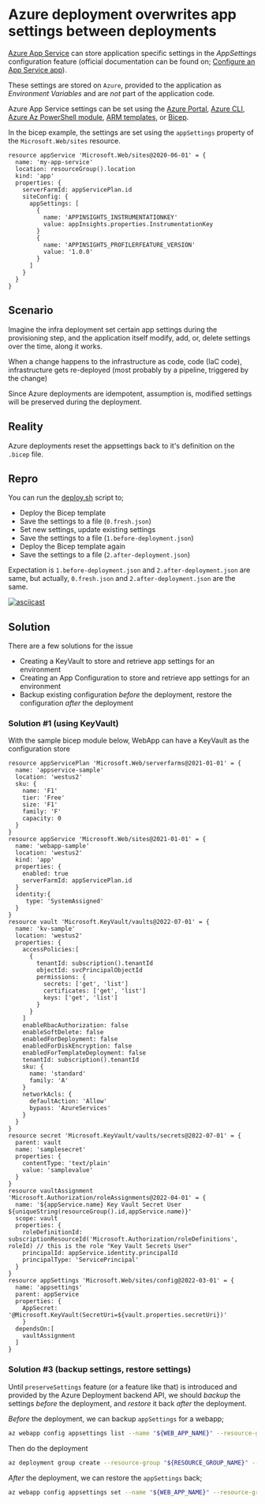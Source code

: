 # Azure deployment overwrites app settings between deployments

[Azure App Service](https://learn.microsoft.com/en-us/azure/app-service/overview) can store application specific settings in the _AppSettings_ configuration feature (official documentation can be found on; [Configure an App Service app](https://learn.microsoft.com/en-us/azure/app-service/configure-common?tabs=cli)).

These settings are stored on `Azure`, provided to the application as _Environment Variables_ and are _not_ part of the application code.

Azure App Service settings can be set using the [Azure Portal](https://portal.azure.com), [Azure CLI](https://learn.microsoft.com/en-us/cli/azure/), [Azure Az PowerShell module](https://learn.microsoft.com/en-us/powershell/azure/install-az-ps), [ARM templates](https://learn.microsoft.com/en-us/azure/azure-resource-manager/templates/overview), or [Bicep](https://learn.microsoft.com/en-us/azure/azure-resource-manager/bicep/).

In the bicep example, the settings are set using the `appSettings` property of the `Microsoft.Web/sites` resource.

```bicep
resource appService 'Microsoft.Web/sites@2020-06-01' = {
  name: 'my-app-service'
  location: resourceGroup().location
  kind: 'app'
  properties: {
    serverFarmId: appServicePlan.id
    siteConfig: {
      appSettings: [
        {
          name: 'APPINSIGHTS_INSTRUMENTATIONKEY'
          value: appInsights.properties.InstrumentationKey
        }
        {
          name: 'APPINSIGHTS_PROFILERFEATURE_VERSION'
          value: '1.0.0'
        }
      ]
    }
  }
}
```

## Scenario

Imagine the infra deployment set certain app settings during the provisioning step, and the application itself modify, add, or, delete settings over the time, along it works.

When a change happens to the infrastructure as code, code (IaC code), infrastructure gets re-deployed (most probably by a pipeline, triggered by the change)

Since Azure deployments are idempotent, assumption is, modified settings will be preserved during the deployment.

## Reality

Azure deployments reset the appsettings back to it's definition on the `.bicep` file.

## Repro

You can run the [deploy.sh](./deploy.sh) script to;

- Deploy the Bicep template
- Save the settings to a file (`0.fresh.json`)
- Set new settings, update existing settings
- Save the settings to a file (`1.before-deployment.json`)
- Deploy the Bicep template again
- Save the settings to a file (`2.after-deployment.json`)

Expectation is `1.before-deployment.json` and `2.after-deployment.json` are same, but actually, `0.fresh.json` and `2.after-deployment.json` are the same.

[![asciicast](https://asciinema.org/a/549280.png)](https://asciinema.org/a/549280)

## Solution

There are a few solutions for the issue

- Creating a KeyVault to store and retrieve app settings for an environment
- Creating an App Configuration to store and retrieve app settings for an environment
- Backup existing configuration _before_ the deployment, restore the configuration _after_ the deployment

### Solution #1 (using KeyVault)

With the sample bicep module below, WebApp can have a KeyVault as the configuration store

```bicep
resource appServicePlan 'Microsoft.Web/serverfarms@2021-01-01' = {
  name: 'appservice-sample'
  location: 'westus2'
  sku: {
    name: 'F1'
    tier: 'Free'
    size: 'F1'
    family: 'F'
    capacity: 0
  }
}
resource appService 'Microsoft.Web/sites@2021-01-01' = {
  name: 'webapp-sample'
  location: 'westus2'
  kind: 'app'
  properties: {
    enabled: true
    serverFarmId: appServicePlan.id
  }
  identity:{
     type: 'SystemAssigned'
  }
}
resource vault 'Microsoft.KeyVault/vaults@2022-07-01' = {
  name: 'kv-sample'
  location: 'westus2'
  properties: {
    accessPolicies:[
      {
        tenantId: subscription().tenantId
        objectId: svcPrincipalObjectId
        permissions: {
          secrets: ['get', 'list']
          certificates: ['get', 'list']
          keys: ['get', 'list']
        }
      }
    ]
    enableRbacAuthorization: false
    enableSoftDelete: false
    enabledForDeployment: false
    enabledForDiskEncryption: false
    enabledForTemplateDeployment: false
    tenantId: subscription().tenantId
    sku: {
      name: 'standard'
      family: 'A'
    }
    networkAcls: {
      defaultAction: 'Allow'
      bypass: 'AzureServices'
    }
  }
}
resource secret 'Microsoft.KeyVault/vaults/secrets@2022-07-01' = {
  parent: vault
  name: 'samplesecret'
  properties: {
    contentType: 'text/plain'
    value: 'samplevalue'
  }
}
resource vaultAssignment 'Microsoft.Authorization/roleAssignments@2022-04-01' = {
  name: '${appService.name} Key Vault Secret User ${uniqueString(resourceGroup().id,appService.name)}'
  scope: vault
  properties: {
    roleDefinitionId: subscriptionResourceId('Microsoft.Authorization/roleDefinitions', roleId) // this is the role "Key Vault Secrets User"
    principalId: appService.identity.principalId
    principalType: 'ServicePrincipal'
  }
}
resource appSettings 'Microsoft.Web/sites/config@2022-03-01' = {
  name: 'appsettings'
  parent: appService
  properties: {
    AppSecret: '@Microsoft.KeyVault(SecretUri=${vault.properties.secretUri})'
    }
  dependsOn:[
    vaultAssignment
  ]
}
```
### Solution #3 (backup settings, restore settings)

Until `preserveSettings` feature (or a feature like that) is introduced and provided by the Azure Deployment backend API, we should _backup_ the settings _before_ the deployment, and _restore_ it back _after_ the deployment.

_Before_ the deployment, we can backup `appSettings` for a webapp;

```bash
az webapp config appsettings list --name "${WEB_APP_NAME}" --resource-group "${RESOURCE_GROUP_NAME}" | jq -r '.' > backup.json
```

Then do the deployment

```bash
az deployment group create --resource-group "${RESOURCE_GROUP_NAME}" --template-file "main.bicep" --output "none"
```

_After_ the deployment, we can restore the `appSettings` back;

```bash
az webapp config appsettings set --name "${WEB_APP_NAME}" --resource-group "${RESOURCE_GROUP_NAME}" --settings "@backup.json" --output "none"
```
